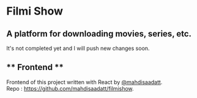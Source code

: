 # Filmi Show

## A platform for downloading movies, series, etc.

It's not completed yet and I will push new changes soon.

## ** Frontend **

Frontend of this project written with React by [@mahdisaadatt](https://github.com/mahdisaadatt).
<br>
Repo : https://github.com/mahdisaadatt/filmishow.
